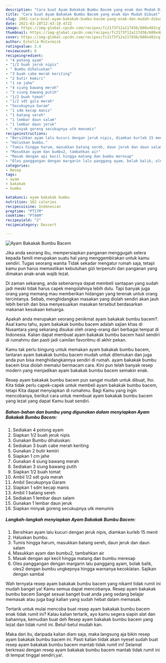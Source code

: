 ```yaml
---
description: "Cara buat Ayam Bakakak Bumbu Bacem yang enak dan Mudah Dibuat"
title: "Cara buat Ayam Bakakak Bumbu Bacem yang enak dan Mudah Dibuat"
slug: 1081-cara-buat-ayam-bakakak-bumbu-bacem-yang-enak-dan-mudah-dibuat
date: 2021-03-28T12:43:19.472Z
image: https://img-global.cpcdn.com/recipes/fc2173f12a117d36/680x482cq70/ayam-bakakak-bumbu-bacem-foto-resep-utama.jpg
thumbnail: https://img-global.cpcdn.com/recipes/fc2173f12a117d36/680x482cq70/ayam-bakakak-bumbu-bacem-foto-resep-utama.jpg
cover: https://img-global.cpcdn.com/recipes/fc2173f12a117d36/680x482cq70/ayam-bakakak-bumbu-bacem-foto-resep-utama.jpg
author: Estella McCormick
ratingvalue: 3.4
reviewcount: 6
recipeingredient:
- "4 potong ayam"
- "1/2 buah jeruk nipis"
- " Bumbu dihaluskan"
- "3 buah cabe merah keriting"
- "2 butir kemiri"
- "1 cm jahe"
- "4 siung bawang merah"
- "3 siung bawang putih"
- "1/2 buah tomat"
- "1/2 sdt gula merah"
- "Secukupnya Garam"
- "1 sdm kecap manis"
- "1 batang sereh"
- "1 lembar daun salam"
- "1 lembar daun jeruk"
- " minyak goreng secukupnya utk menumis"
recipeinstructions:
- "Bersihkan ayam lalu kucuri dengan jeruk nipis, diamkan kurleb 15 menit"
- "Haluskan bumbu."
- "Tumis hingga harum, masukkan batang sereh, daun jeruk dan daun salam"
- "Masukkan ayam dan bumbu2, tambahkan air"
- "Masak dengan api kecil hingga matang dan bumbu meresap"
- "Oles panggangan dengan margarin lalu panggang ayam, bolak balik, oles2 dengan bumbu ungkepnya hingga warnanya kecoklatan. Sajikan dengan sambal"
categories:
- Resep
tags:
- ayam
- bakakak
- bumbu

katakunci: ayam bakakak bumbu 
nutrition: 162 calories
recipecuisine: Indonesian
preptime: "PT17M"
cooktime: "PT46M"
recipeyield: "2"
recipecategory: Dessert

---
```



![Ayam Bakakak Bumbu Bacem](https://img-global.cpcdn.com/recipes/fc2173f12a117d36/680x482cq70/ayam-bakakak-bumbu-bacem-foto-resep-utama.jpg)

Jika anda seorang ibu, mempersiapkan panganan menggugah selera kepada famili merupakan suatu hal yang menggembirakan untuk kamu sendiri. Tugas seorang  wanita Tidak sekadar mengatur rumah saja, tetapi kamu pun harus memastikan kebutuhan gizi terpenuhi dan panganan yang dimakan anak-anak wajib lezat.

Di zaman  sekarang, anda sebenarnya dapat membeli santapan yang sudah jadi meski tidak harus capek mengolahnya lebih dulu. Tapi banyak juga orang yang memang mau memberikan hidangan yang terenak untuk orang tercintanya. Sebab, menghidangkan masakan yang diolah sendiri akan jauh lebih bersih dan bisa menyesuaikan masakan tersebut berdasarkan makanan kesukaan keluarga. 



Apakah anda merupakan seorang penikmat ayam bakakak bumbu bacem?. Asal kamu tahu, ayam bakakak bumbu bacem adalah sajian khas di Nusantara yang sekarang disukai oleh orang-orang dari berbagai tempat di Indonesia. Kalian dapat membuat ayam bakakak bumbu bacem hasil sendiri di rumahmu dan pasti jadi camilan favoritmu di akhir pekan.

Kamu tak perlu bingung untuk memakan ayam bakakak bumbu bacem, lantaran ayam bakakak bumbu bacem mudah untuk ditemukan dan juga anda pun bisa menghidangkannya sendiri di rumah. ayam bakakak bumbu bacem bisa diolah memalui bermacam cara. Kini pun telah banyak resep modern yang menjadikan ayam bakakak bumbu bacem semakin enak.

Resep ayam bakakak bumbu bacem pun sangat mudah untuk dibuat, lho. Kita tidak perlu capek-capek untuk membeli ayam bakakak bumbu bacem, tetapi Kita dapat menyiapkan di rumahmu. Bagi Kamu yang ingin mencobanya, berikut cara untuk membuat ayam bakakak bumbu bacem yang lezat yang dapat Kamu buat sendiri.

<!--inarticleads1-->

##### Bahan-bahan dan bumbu yang digunakan dalam menyiapkan Ayam Bakakak Bumbu Bacem:

1. Sediakan 4 potong ayam
1. Siapkan 1/2 buah jeruk nipis
1. Gunakan  Bumbu dihaluskan:
1. Sediakan 3 buah cabe merah keriting
1. Gunakan 2 butir kemiri
1. Siapkan 1 cm jahe
1. Gunakan 4 siung bawang merah
1. Sediakan 3 siung bawang putih
1. Siapkan 1/2 buah tomat
1. Ambil 1/2 sdt gula merah
1. Ambil Secukupnya Garam
1. Siapkan 1 sdm kecap manis
1. Ambil 1 batang sereh
1. Sediakan 1 lembar daun salam
1. Gunakan 1 lembar daun jeruk
1. Siapkan  minyak goreng secukupnya utk menumis




<!--inarticleads2-->

##### Langkah-langkah menyiapkan Ayam Bakakak Bumbu Bacem:

1. Bersihkan ayam lalu kucuri dengan jeruk nipis, diamkan kurleb 15 menit
1. Haluskan bumbu.
1. Tumis hingga harum, masukkan batang sereh, daun jeruk dan daun salam
1. Masukkan ayam dan bumbu2, tambahkan air
1. Masak dengan api kecil hingga matang dan bumbu meresap
1. Oles panggangan dengan margarin lalu panggang ayam, bolak balik, oles2 dengan bumbu ungkepnya hingga warnanya kecoklatan. Sajikan dengan sambal




Wah ternyata resep ayam bakakak bumbu bacem yang nikamt tidak rumit ini mudah banget ya! Kamu semua dapat mencobanya. Resep ayam bakakak bumbu bacem Sangat sesuai banget buat anda yang sedang belajar memasak atau juga bagi kalian yang sudah hebat dalam memasak.

Tertarik untuk mulai mencoba buat resep ayam bakakak bumbu bacem enak tidak rumit ini? Kalau kalian tertarik, ayo kamu segera siapin alat dan bahannya, kemudian buat deh Resep ayam bakakak bumbu bacem yang lezat dan tidak rumit ini. Betul-betul mudah kan. 

Maka dari itu, daripada kalian diam saja, maka langsung aja bikin resep ayam bakakak bumbu bacem ini. Pasti kalian tiidak akan nyesel sudah buat resep ayam bakakak bumbu bacem mantab tidak rumit ini! Selamat berkreasi dengan resep ayam bakakak bumbu bacem mantab tidak rumit ini di tempat tinggal sendiri,ya!.

